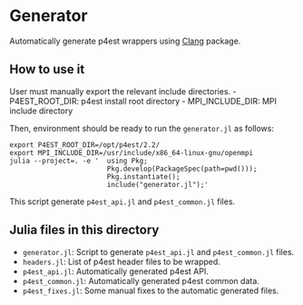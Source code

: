 # Generator

Automatically generate p4est wrappers using [Clang](https://github.com/JuliaInterop/Clang.jl) package.

## How to use it

User must manually export the relevant include directories. 
    - P4EST_ROOT_DIR: p4est install root directory
    - MPI_INCLUDE_DIR: MPI include directory

Then, environment should be ready to run the `generator.jl` as follows:

```
export P4EST_ROOT_DIR=/opt/p4est/2.2/
export MPI_INCLUDE_DIR=/usr/include/x86_64-linux-gnu/openmpi
julia --project=. -e '  using Pkg;
                        Pkg.develop(PackageSpec(path=pwd()));
                        Pkg.instantiate();
                        include("generator.jl");'
```

This script generate `p4est_api.jl` and `p4est_common.jl` files.

## Julia files in this directory

- `generator.jl`: Script to generate `p4est_api.jl` and `p4est_common.jl` files.
- `headers.jl`: List of p4est header files to be wrapped.
- `p4est_api.jl`: Automatically generated p4est API.
- `p4est_common.jl`: Automatically generated p4est common data.
- `p4est_fixes.jl`: Some manual fixes to the automatic generated files.
